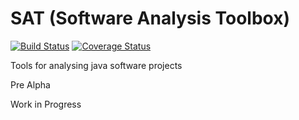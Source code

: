 # SAT (Software Analysis Toolbox)

[![Build Status](https://travis-ci.com/chriskn/sat.svg?branch=master)](https://travis-ci.com/chriskn/sat)
[![Coverage Status](https://coveralls.io/repos/github/chriskn/sat/badge.svg?branch=master)](https://coveralls.io/github/chriskn/sat?branch=master)

Tools for analysing java software projects

Pre Alpha

Work in Progress
